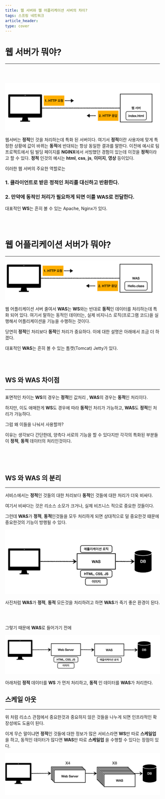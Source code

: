 ```yaml
---
title: 웹 서버와 웹 어플리케이션 서버의 차이?
tags: 스프링 네트워크
article_header:
type: cover
---
```


# 웹 서버가 뭐야?

---

<br>
<br>

![](https://raw.githubusercontent.com/jickDo/picture/master/Spring/mvc1/cp1/ws.png)

웹서버는 **정적**인 것을 처리하는데 특화 된 서버이다. 여기서 **정적**이란 사용자에 맞게 특정한 상황에 값이 바뀌는 **동적**에
반대되는 항상 동일한 결과를 말한다.
이전에 예시로 팀프로젝트에서 팀 빌딩 페이지를 **NGINX**에서 서빙했던 경험이 있는데 이것을 **정적**이라고 할 수 있다.
**정적** 인것의 예시는 **html**, **css**, **js**, **이미지**, **영상** 등이있다.

이러한 웹 서버의 주요한 역할로는

### 1. 클라이언트로 받은 정적인 처리를 대신하고 반환한다.
### 2. 만약에 동적인 처리가 필요하게 되면 이를 **WAS**로 전달한다.

대표적인 **WS**는 흔히 볼 수 있는 Apache, Nginx가 있다.

<br>
<br>

# 웹 어플리케이션 서버가 뭐야?

---

![](https://raw.githubusercontent.com/jickDo/picture/master/Spring/mvc1/cp1/was.png)

웹 어플리케이션 서버 줄여서 **WAS**는 **WS**와는 반대로 **동적**인 데이터를 처리하는데 특화 되어 있다.
여기서 말하는 동적인 데이터는, 실제 비지니스 로직(프로그램 코드)을 실행해서 어플리케이션을 기능을 수행하는 것이다.

당연히 **정적**인 처리보다 **동적**인 처리가 중요하다. 이에 대한 설명은 아래에서 조금 더 하겠다.

대표적인 **WAS**는 흔히 볼 수 있는 톰캣(Tomcat) Jetty가 있다.

<br>
<br>

## WS 와 WAS 차이점

---

표면적인 차이는 **WS**의 경우는 **정적**인 값처리 , **WAS**의 경우는 **동적**인 처리이다.

하지만, 이도 애매한게 **WS**도 경우에 따라 **동적**인 처리가 가능하고, **WAS**도 **정적**인 처리가 가능하다.

그럼 왜 이들을 나눠서 사용할까?

이유는 생각보다 간단한데, 양측다 서로의 기능을 할 수 있다지만 각각의 특화된 부분들이 **정적**, **동적** 데이터의 처리인것이다.

<br>
<br>
<br>

## WS 와 WAS 의 분리

---

서비스에서는 **정적**인 것들의 대한 처리보다 **동적**인 것들에 대한 처리가 더욱 비싸다.

여기서 비싸다는 것은 리소스 소모가 크거나, 실제 비즈니스 적으로 중요한 것들이다.

그런데 **WAS**가 **정적**, **동적**인것들을 모두 처리하게 되면 상대적으로 덜 중요한것 떄문에 중요한것의 기능이 방행될 수 있다.

![](https://raw.githubusercontent.com/jickDo/picture/master/Spring/mvc1/cp1/was_all.png)

사진처럼 **WAS**가 **정적**, **동적** 모든것을 처리하려고 하면 **WAS**가 죽기 좋은 환경이 된다.

<br>
<br>

그렇기 때문에 **WAS**로 들어가기 전에

![](https://raw.githubusercontent.com/jickDo/picture/master/Spring/mvc1/cp1/ws_was.png)

아래처럼 **정적** 데이터를 **WS** 가 먼저 처리하고, **동적** 인 데이터를 **WAS**가 처리한다.


## 스케일 아웃

---

위 처럼 리소스 관점에서 중요한것과 중요하지 않은 것들을 나누게 되면 인프라적인 확장성에도 도움이 된다.

이게 무슨 말이냐면 **정적**인 것들에 대한 정보가 많은 서비스라면 **WS**만 따로 **스케일업**을 하고,
동적인 데이터가 많다면 **WAS**만 따로 **스케일업** 을 수행할 수 있다는 장점이 있다.

![](https://raw.githubusercontent.com/jickDo/picture/master/Spring/mvc1/cp1/scale_up_ws&was.png)


